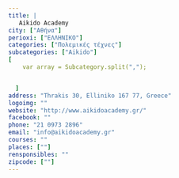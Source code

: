 ```yaml
---
title: |
   Aikido Academy
city: ["Αθήνα"]
perioxi: ["ΕΛΛΗΝΙΚΟ"]
categories: ["Πολεμικές τέχνες"]
subcategories: ["Aikido"]
[  
	var array = Subcategory.split(",");


  ]
address: "Thrakis 30, Elliniko 167 77, Greece"
logoimg: ""
website: "http://www.aikidoacademy.gr/"
facebook: ""
phone: "21 0973 2896"
email: "info@aikidoacademy.gr"
courses: ""
places: [""]
rensponsibles: ""
zipcode: [""]
---
```




